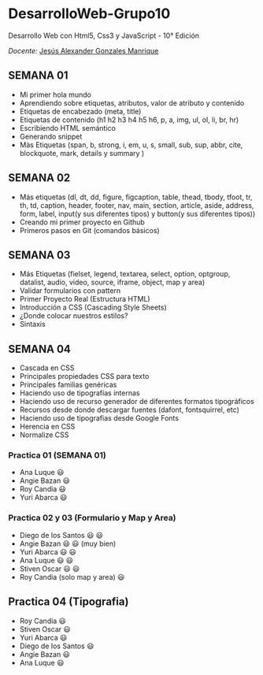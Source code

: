 # DesarrolloWeb-Grupo10

Desarrollo Web con Html5, Css3 y JavaScript - 10° Edición

*Docente:* [Jesús Alexander Gonzales Manrique](https://www.linkedin.com/in/gmanriqe/)

## SEMANA 01

- Mi primer hola mundo
- Aprendiendo sobre etiquetas, atributos, valor de atributo y contenido
- Etiquetas de encabezado (meta, title)
- Etiquetas de contenido (h1 h2 h3 h4 h5 h6, p, a, img, ul, ol, li, br, hr)
- Escribiendo HTML semántico
- Generando snippet
- Màs Etiquetas (span, b, strong, i, em, u, s, small, sub, sup, abbr, cite, blockquote, mark, details y summary )

## SEMANA 02

- Más etiquetas (dl, dt, dd, figure, figcaption, table, thead, tbody, tfoot, tr, th, td, caption, header, footer, nav, main, section, article, aside, address, form, label, input(y sus diferentes tipos) y button(y sus diferentes tipos))
- Creando mi primer proyecto en Github
- Primeros pasos en Git (comandos básicos)

## SEMANA 03

- Más Etiquetas (fielset, legend, textarea, select, option, optgroup, datalist, audio, video, source, iframe, object, map y area)
- Validar formularios con pattern
- Primer Proyecto Real (Estructura HTML)
- Introducción a CSS (Cascading Style Sheets)
- ¿Donde colocar nuestros estilos?
- Sintaxis

## SEMANA 04

- Cascada en CSS
- Principales propiedades CSS para texto
- Principales familias genéricas
- Haciendo uso de tipografías internas
- Haciendo uso de recurso generador de diferentes formatos tipográficos
- Recursos desde donde descargar fuentes (dafont, fontsquirrel, etc)
- Haciendo uso de tipografias desde Google Fonts
- Herencia en CSS
- Normalize CSS


### Practica 01 (SEMANA 01)

- Ana Luque 😃
- Angie Bazan 😃
- Roy Candia 😃
- Yuri Abarca 😃

### Practica 02 y 03 (Formulario y Map y Area)

- Diego de los Santos 😃 😃
- Angie Bazan 😃 😃 (muy bien)
- Yuri Abarca 😃 😃
- Ana Luque 😃 😃
- Stiven Oscar 😃 😃
- Roy Candia (solo map y area) 😃

## Practica 04 (Tipografia)

- Roy Candia 😃
- Stiven Oscar 😃
- Yuri Abarca 😃
- Diego de los Santos 😃
- Angie Bazan 😃
- Ana Luque 😃

